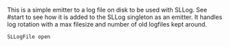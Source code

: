 This is a simple emitter to a log file on disk to be used with SLLog. See #start to see how it is added to the SLLog singleton as an emitter. It handles log rotation with a max filesize and number of old logfiles kept around.

	SLLogFile open